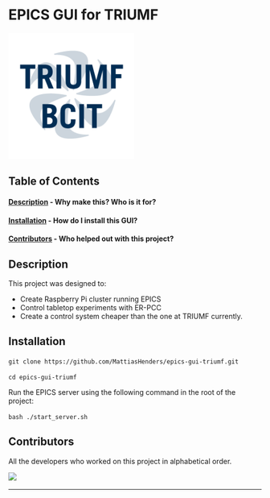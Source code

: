 # EPICS GUI for TRIUMF

<img src="/img/triumf_bcit.png" alt="TRIUMF and BCIT" width="250"/>

## Table of Contents

####  [Description](#description)  - Why make this? Who is it for?
####  [Installation](#installation) - How do I install this GUI?
####  [Contributors](#contributors) - Who helped out with this project?

## <a name="description"></a> Description

This project was designed to:
 - Create Raspberry Pi cluster running EPICS
 - Control tabletop experiments with ER-PCC
 - Create a control system cheaper than the one at TRIUMF currently.

## <a name="installation"></a> Installation

``
git clone https://github.com/MattiasHenders/epics-gui-triumf.git
``

``
cd epics-gui-triumf
``

Run the EPICS server using the following command in the root of the project:

``
bash ./start_server.sh
``

## <a name="contributors"></a> Contributors

All the developers who worked on this project in alphabetical order.

<a href="https://github.com/MattiasHenders/epics-gui-triumf/graphs/contributors">
  <img src="https://contrib.rocks/image?repo=MattiasHenders/epics-gui-triumf" />
</a>

<!--Made with [contrib.rocks](https://contrib.rocks).-->
---

